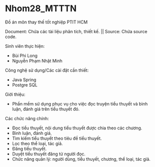 # Nhom28_MTTTN
Đồ án môn thay thế tốt nghiệp PTIT HCM

Document: Chứa các tài liệu phân tích, thiết kế. || 
Source: Chứa source code.

Sinh viên thực hiện:
- Bùi Phi Long
- Nguyễn Phạm Nhật Minh

Công nghệ sử dụng/Các cài đặt cần thiết:
- Java Spring
- Postgre SQL

Giới thiệu:
- Phần mềm sử dụng phục vụ cho việc đọc truyện tiểu thuyết và bình luận, đánh giá trên tiểu thuyết đó.

Các chức năng chính:
- Đọc tiểu thuyết, nội dung tiểu thuyết được chia theo các chương.
- Bình luận, đánh giá.
- Tìm kiếm tiểu thuyết theo tiêu đề tiểu thuyết.
- Lọc theo thể loại, tác giả.
- Đăng tiểu thuyết.
- Duyệt tiểu thuyết đăng từ người đọc.
- Chức năng quản lý: người dùng, tiểu thuyết, chương, thể loại, tác giả.
